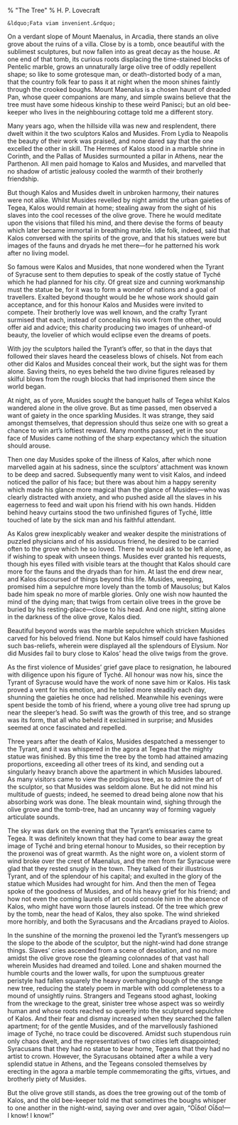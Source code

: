 % "The Tree" 
%  H. P. Lovecraft

        

  

    &ldquo;Fata viam invenient.&rdquo;    

On a verdant slope of Mount Maenalus, in Arcadia, there stands an olive grove about the ruins
of a villa. Close by is a tomb, once beautiful with the sublimest sculptures, but now fallen
into as great decay as the house. At one end of that tomb, its curious roots displacing the
time-stained blocks of Pentelic marble, grows an unnaturally large olive tree of oddly repellent
shape; so like to some grotesque man, or death-distorted body of a man, that the country folk
fear to pass it at night when the moon shines faintly through the crooked boughs. Mount Maenalus
is a chosen haunt of dreaded Pan, whose queer companions are many, and simple swains believe
that the tree must have some hideous kinship to these weird Panisci; but an old bee-keeper who
lives in the neighbouring cottage told me a different story.  

  Many years ago, when the hillside villa was new and resplendent, there dwelt
within it the two sculptors Kalos and Musides. From Lydia to Neapolis the beauty of their work
was praised, and none dared say that the one excelled the other in skill. The Hermes of Kalos
stood in a marble shrine in Corinth, and the Pallas of Musides surmounted a pillar in Athens,
near the Parthenon. All men paid homage to Kalos and Musides, and marvelled that no shadow of
artistic jealousy cooled the warmth of their brotherly friendship.  

  But though Kalos and Musides dwelt in unbroken harmony, their natures were
not alike. Whilst Musides revelled by night amidst the urban gaieties of Tegea, Kalos would
remain at home; stealing away from the sight of his slaves into the cool recesses of the olive
grove. There he would meditate upon the visions that filled his mind, and there devise the forms
of beauty which later became immortal in breathing marble. Idle folk, indeed, said that Kalos
conversed with the spirits of the grove, and that his statues were but images of the fauns and
dryads he met there&mdash;for he patterned his work after no living model.  

  So famous were Kalos and Musides, that none wondered when the Tyrant of Syracuse
sent to them deputies to speak of the costly statue of Tych&eacute; which he had planned for
his city. Of great size and cunning workmanship must the statue be, for it was to form a wonder
of nations and a goal of travellers. Exalted beyond thought would be he whose work should gain
acceptance, and for this honour Kalos and Musides were invited to compete. Their brotherly love
was well known, and the crafty Tyrant surmised that each, instead of concealing his work from
the other, would offer aid and advice; this charity producing two images of unheard-of beauty,
the lovelier of which would eclipse even the dreams of poets.  

  With joy the sculptors hailed the Tyrant&rsquo;s offer, so that in the days
that followed their slaves heard the ceaseless blows of chisels. Not from each other did Kalos
and Musides conceal their work, but the sight was for them alone. Saving theirs, no eyes beheld
the two divine figures released by skilful blows from the rough blocks that had imprisoned them
since the world began.  

  At night, as of yore, Musides sought the banquet halls of Tegea whilst Kalos
wandered alone in the olive grove. But as time passed, men observed a want of gaiety in the
once sparkling Musides. It was strange, they said amongst themselves, that depression should
thus seize one with so great a chance to win art&rsquo;s loftiest reward. Many months passed,
yet in the sour face of Musides came nothing of the sharp expectancy which the situation should
arouse.  

  Then one day Musides spoke of the illness of Kalos, after which none marvelled
again at his sadness, since the sculptors&rsquo; attachment was known to be deep and sacred.
Subsequently many went to visit Kalos, and indeed noticed the pallor of his face; but there
was about him a happy serenity which made his glance more magical than the glance of Musides&mdash;who
was clearly distracted with anxiety, and who pushed aside all the slaves in his eagerness to
feed and wait upon his friend with his own hands. Hidden behind heavy curtains stood the two
unfinished figures of Tych&eacute;, little touched of late by the sick man and his faithful
attendant.  

  As Kalos grew inexplicably weaker and weaker despite the ministrations of puzzled
physicians and of his assiduous friend, he desired to be carried often to the grove which he
so loved. There he would ask to be left alone, as if wishing to speak with unseen things. Musides
ever granted his requests, though his eyes filled with visible tears at the thought that Kalos
should care more for the fauns and the dryads than for him. At last the end drew near, and Kalos
discoursed of things beyond this life. Musides, weeping, promised him a sepulchre more lovely
than the tomb of Mausolus; but Kalos bade him speak no more of marble glories. Only one wish
now haunted the mind of the dying man; that twigs from certain olive trees in the grove be buried
by his resting-place&mdash;close to his head. And one night, sitting alone in the darkness of
the olive grove, Kalos died.  

  Beautiful beyond words was the marble sepulchre which stricken Musides carved
for his beloved friend. None but Kalos himself could have fashioned such bas-reliefs, wherein
were displayed all the splendours of Elysium. Nor did Musides fail to bury close to Kalos&rsquo;
head the olive twigs from the grove.  

  As the first violence of Musides&rsquo; grief gave place to resignation, he
laboured with diligence upon his figure of Tych&eacute;. All honour was now his, since the Tyrant
of Syracuse would have the work of none save him or Kalos. His task proved a vent for his emotion,
and he toiled more steadily each day, shunning the gaieties he once had relished. Meanwhile
his evenings were spent beside the tomb of his friend, where a young olive tree had sprung up
near the sleeper&rsquo;s head. So swift was the growth of this tree, and so strange was its
form, that all who beheld it exclaimed in surprise; and Musides seemed at once fascinated and
repelled.  

  Three years after the death of Kalos, Musides despatched a messenger to the
Tyrant, and it was whispered in the agora at Tegea that the mighty statue was finished. By this
time the tree by the tomb had attained amazing proportions, exceeding all other trees of its
kind, and sending out a singularly heavy branch above the apartment in which Musides laboured.
As many visitors came to view the prodigious tree, as to admire the art of the sculptor, so
that Musides was seldom alone. But he did not mind his multitude of guests; indeed, he seemed
to dread being alone now that his absorbing work was done. The bleak mountain wind, sighing
through the olive grove and the tomb-tree, had an uncanny way of forming vaguely articulate
sounds.  

  The sky was dark on the evening that the Tyrant&rsquo;s emissaries came to
Tegea. It was definitely known that they had come to bear away the great image of Tych&eacute;
and bring eternal honour to Musides, so their reception by the proxenoi was of great warmth.
As the night wore on, a violent storm of wind broke over the crest of Maenalus, and the men
from far Syracuse were glad that they rested snugly in the town. They talked of their illustrious
Tyrant, and of the splendour of his capital; and exulted in the glory of the statue which Musides
had wrought for him. And then the men of Tegea spoke of the goodness of Musides, and of his
heavy grief for his friend; and how not even the coming laurels of art could console him in
the absence of Kalos, who might have worn those laurels instead. Of the tree which grew by the
tomb, near the head of Kalos, they also spoke. The wind shrieked more horribly, and both the
Syracusans and the Arcadians prayed to Aiolos.  

  In the sunshine of the morning the proxenoi led the Tyrant&rsquo;s messengers
up the slope to the abode of the sculptor, but the night-wind had done strange things. Slaves&rsquo;
cries ascended from a scene of desolation, and no more amidst the olive grove rose the gleaming
colonnades of that vast hall wherein Musides had dreamed and toiled. Lone and shaken mourned
the humble courts and the lower walls, for upon the sumptuous greater peristyle had fallen squarely
the heavy overhanging bough of the strange new tree, reducing the stately poem in marble with
odd completeness to a mound of unsightly ruins. Strangers and Tegeans stood aghast, looking
from the wreckage to the great, sinister tree whose aspect was so weirdly human and whose roots
reached so queerly into the sculptured sepulchre of Kalos. And their fear and dismay increased
when they searched the fallen apartment; for of the gentle Musides, and of the marvellously
fashioned image of Tych&eacute;, no trace could be discovered. Amidst such stupendous ruin only
chaos dwelt, and the representatives of two cities left disappointed; Syracusans that they had
no statue to bear home, Tegeans that they had no artist to crown. However, the Syracusans obtained
after a while a very splendid statue in Athens, and the Tegeans consoled themselves by erecting
in the agora a marble temple commemorating the gifts, virtues, and brotherly piety of Musides.  

  But the olive grove still stands, as does the tree growing out of the tomb
of Kalos, and the old bee-keeper told me that sometimes the boughs whisper to one another in
the night-wind, saying over and over again,   &ldquo;&Omicron;&#7990;&delta;&alpha;!
&Omicron;&#7990;&delta;&alpha;!&mdash;I know! I know!&rdquo;    
